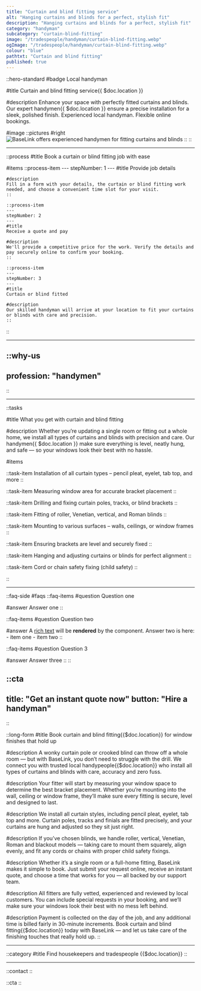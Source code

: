 ```yaml
---
title: "Curtain and blind fitting service"
alt: "Hanging curtains and blinds for a perfect, stylish fit"
description: "Hanging curtains and blinds for a perfect, stylish fit"
category: "handyman"
subcategory: "curtain-blind-fitting"
image: "/tradespeople/handyman/curtain-blind-fitting.webp"
ogImage: "/tradespeople/handyman/curtain-blind-fitting.webp"
colour: "blue"
pathtxt: "Curtain and blind fitting"
published: true
---
```


::hero-standard
#badge
Local handyman

#title
Curtain and blind fitting service{{ $doc.location }}

#description
Enhance your space with perfectly fitted curtains and blinds. Our expert handymen{{ $doc.location }} ensure a precise installation for a sleek, polished finish. Experienced local handyman. Flexible online bookings.

#image
    ::pictures
    #right
    ![BaseLink offers experienced handymen for fitting curtains and blinds](/tradespeople/handyman/curtain-blind-fitting.webp)
    ::
::

---
::process
#title
Book a curtain or blind fitting job with ease

#items
    ::process-item
    ---
    stepNumber: 1
    ---
    #title
    Provide job details

    #description
    Fill in a form with your details, the curtain or blind fitting work needed, and choose a convenient time slot for your visit.
    ::
    
    ::process-item
    ---
    stepNumber: 2
    ---
    #title
    Receive a quote and pay

    #description
    We'll provide a competitive price for the work. Verify the details and pay securely online to confirm your booking.
    ::

    ::process-item
    ---
    stepNumber: 3
    ---
    #title
    Curtain or blind fitted

    #description
    Our skilled handyman will arrive at your location to fit your curtains or blinds with care and precision.
    ::
::

---

::why-us
---
profession: "handymen"
---
::

---

::tasks

#title
What you get with curtain and blind fitting

#description
Whether you’re updating a single room or fitting out a whole home, we install all types of curtains and blinds with precision and care. Our handymen{{ $doc.location }} make sure everything is level, neatly hung, and safe — so your windows look their best with no hassle.

#items

  ::task-item
  Installation of all curtain types – pencil pleat, eyelet, tab top, and more
  ::

  ::task-item
  Measuring window area for accurate bracket placement
  ::

  ::task-item
  Drilling and fixing curtain poles, tracks, or blind brackets
  ::

  ::task-item
  Fitting of roller, Venetian, vertical, and Roman blinds
  ::

  ::task-item
  Mounting to various surfaces – walls, ceilings, or window frames
  ::

  ::task-item
  Ensuring brackets are level and securely fixed
  ::

  ::task-item
  Hanging and adjusting curtains or blinds for perfect alignment
  ::

  ::task-item
  Cord or chain safety fixing (child safety)
  ::

::

---

::faq-side
#faqs
  ::faq-items
  #question
  Question one

  #answer
  Answer one
  ::

  ::faq-items
  #question
  Question two

  #answer
  A [rich text](/services/commercial-cleaning) will be **rendered** by the component.
  Answer two is here:
    - item one
    - item two
  ::

  ::faq-items
  #question
  Question 3

  #answer
  Answer three
  ::
::

::cta
---
title: "Get an instant quote now"
button: "Hire a handyman"
---
::

::long-form
#title
Book curtain and blind fitting{{$doc.location}} for window finishes that hold up

#description
A wonky curtain pole or crooked blind can throw off a whole room — but with BaseLink, you don’t need to struggle with the drill. We connect you with trusted local handypeople{{$doc.location}} who install all types of curtains and blinds with care, accuracy and zero fuss.

#description
Your fitter will start by measuring your window space to determine the best bracket placement. Whether you’re mounting into the wall, ceiling or window frame, they’ll make sure every fitting is secure, level and designed to last.

#description
We install all curtain styles, including pencil pleat, eyelet, tab top and more. Curtain poles, tracks and finials are fitted precisely, and your curtains are hung and adjusted so they sit just right.

#description
If you’ve chosen blinds, we handle roller, vertical, Venetian, Roman and blackout models — taking care to mount them squarely, align evenly, and fit any cords or chains with proper child safety fixings.

#description
Whether it’s a single room or a full-home fitting, BaseLink makes it simple to book. Just submit your request online, receive an instant quote, and choose a time that works for you — all backed by our support team.

#description
All fitters are fully vetted, experienced and reviewed by local customers. You can include special requests in your booking, and we’ll make sure your windows look their best with no mess left behind.

#description
Payment is collected on the day of the job, and any additional time is billed fairly in 30-minute increments. Book curtain and blind fitting{{$doc.location}} today with BaseLink — and let us take care of the finishing touches that really hold up.
::

---

::category
#title
Find housekeepers and tradespeople {{$doc.location}}
::

---

::contact
::

::cta
::